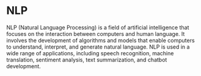 # NLP

NLP (Natural Language Processing) is a field of artificial intelligence that focuses on the interaction between computers and human language. It involves the development of algorithms and models that enable computers to understand, interpret, and generate natural language. NLP is used in a wide range of applications, including speech recognition, machine translation, sentiment analysis, text summarization, and chatbot development.
